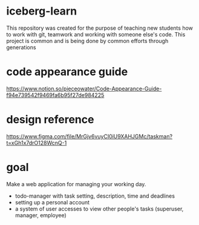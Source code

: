# iceberg-learn
This repository was created for the purpose of teaching new students how to work with git, teamwork and working with someone else's code. This project is common and is being done by common efforts through generations

# code appearance guide
https://www.notion.so/pieceowater/Code-Appearance-Guide-f94e739542f9469fa6b95f27de984225

# design reference
https://www.figma.com/file/MrGjv6vuyCI0iU9XAHJGMc/taskman?t=xGh1x7drO128WcnQ-1

# goal
Make a web application for managing your working day.
- todo-manager with task setting, description, time and deadlines
- setting up a personal account
- a system of user accesses to view other people's tasks (superuser, manager, employee)
